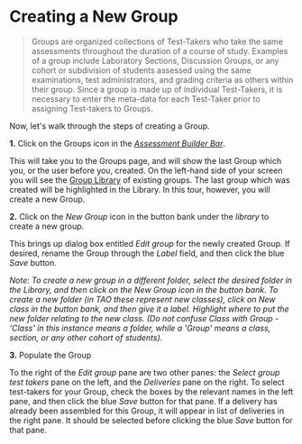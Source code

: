 <!--
created_at: 2016-12-15
authors:         
    - "Catherine Pease"
--> 

# Creating a New Group

>Groups are organized collections of Test-Takers who take the same assessments throughout the duration of a course of study. Examples of a group include Laboratory Sections, Discussion Groups, or any cohort or subdivision of students assessed using the same examinations, test administrators, and grading criteria as others within their group. Since a group is made up of individual Test-Takers, it is necessary to enter the meta-data for each Test-Taker prior to assigning Test-takers to Groups.

Now, let's walk through the steps of creating a Group.

**1.** Click on the Groups icon in the *[Assessment Builder Bar](../appendix/glossary.md#assessment-builder-bar)*.

This will take you to the Groups page, and will show the last Group which you, or the user before you, created. On the left-hand side of your screen you will see the [Group Library](../appendix/glossary.md#group-library) of existing groups. The last group which was created will be highlighted in the Library. In this tour, however, you will create a new Group.

**2.**  Click on the *New Group* icon in the button bank under the *library* to create a new group.

This brings up dialog box entitled *Edit group* for the newly created Group. If desired, rename the Group through the *Label* field, and then click the blue *Save* button.

*Note: To create a new group in a different folder, select the desired folder in the Library, and then click on the New Group icon in the button bank. To create a new folder (in TAO these represent new classes), click on New class in the button bank, and then give it a label. Highlight where to put the new folder relating to the new class. (Do not confuse Class with Group - 'Class' in this instance means a folder, while a 'Group' means a class, section, or any other cohort of students).*

**3.** Populate the Group

To the right of the *Edit group* pane are two other panes: the *Select group test takers* pane on the left, and the *Deliveries* pane on the right. To select test-takers for your Group, check the boxes by the relevant names in the left pane, and then click the blue *Save* button for that pane. If a delivery has already been assembled for this Group, it will appear in list of deliveries in the right pane. It should be selected before clicking the blue *Save* button for that pane.
